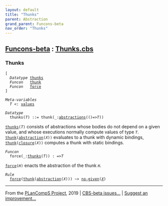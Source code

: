```yaml
---
layout: default
title: "Thunks"
parent: Abstraction
grand_parent: Funcons-beta
nav_order: "Thunks"
---
```


[Funcons-beta] : [Thunks.cbs]
-----------------------------

### Thunks

<div class="highlighter-rouge"><pre class="highlight"><code>[
  <i class="keyword">Datatype</i> <span class="name"><a href="#Name_thunks">thunks</a></span>
  <i class="keyword">Funcon</i>   <span class="name"><a href="#Name_thunk">thunk</a></span>
  <i class="keyword">Funcon</i>   <span class="name"><a href="#Name_force">force</a></span>
]</code></pre></div>



<div class="highlighter-rouge"><pre class="highlight"><code><i class="keyword">Meta-variables</i>
  <span id="PartVariable_T"><i class="var">T</i></span> <: <span class="name"><a href="../../Value-Types/index.html#Name_values">values</a></span></code></pre></div>



<div class="highlighter-rouge"><pre class="highlight"><code><i class="keyword">Datatype</i>
  <span class="name"><span id="Name_thunks">thunks</span></span>(<span id="Variable40_T"><i class="var">T</i></span>) ::= <span id="Name_thunk">thunk</span>(_:<span class="name"><a href="../Generic/index.html#Name_abstractions">abstractions</a></span>(()=><span id="Variable62_T"><i class="var">T</i></span>))</code></pre></div>


  <code><span class="name"><a href="#Name_thunks">thunks</a></span>(<i class="var">T</i>)</code> consists of abstractions whose bodies do not depend on
  a given value, and whose executions normally compute values of type <code><i class="var">T</i></code>.
  <code><span class="name"><a href="#Name_thunk">thunk</a></span>(<span class="name"><a href="../Generic/index.html#Name_abstraction">abstraction</a></span>(<i class="var">X</i>))</code> evaluates to a thunk with dynamic bindings,
  <code><span class="name"><a href="#Name_thunk">thunk</a></span>(<span class="name"><a href="../Generic/index.html#Name_closure">closure</a></span>(<i class="var">X</i>))</code> computes a thunk with static bindings.



<div class="highlighter-rouge"><pre class="highlight"><code><i class="keyword">Funcon</i>
  <span class="name"><span id="Name_force">force</span></span>(_:<span class="name"><a href="#Name_thunks">thunks</a></span>(<span id="Variable187_T"><i class="var">T</i></span>)) : =><span id="Variable207_T"><i class="var">T</i></span></code></pre></div>

  <code><span class="name"><a href="#Name_force">force</a></span>(<i class="var">H</i>)</code> enacts the abstraction of the thunk <code><i class="var">H</i></code>.

<div class="highlighter-rouge"><pre class="highlight"><code><i class="keyword">Rule</i>
  <span class="name"><a href="#Name_force">force</a></span>(<span class="name"><a href="#Name_thunk">thunk</a></span>(<span class="name"><a href="../Generic/index.html#Name_abstraction">abstraction</a></span>(<span id="Variable257_X"><i class="var">X</i></span>))) ~> <span class="name"><a href="../../../Computations/Normal/Giving/index.html#Name_no-given">no-given</a></span>(<a href="#Variable257_X"><i class="var">X</i></a>)</code></pre></div>



____

From the [PLanCompS Project], 2019 | [CBS-beta issues...] | [Suggest an improvement...]

[Thunks.cbs]: Thunks.cbs 
  "CBS SOURCE FILE"
[Funcons-beta]: /CBS-beta/docs/Funcons-beta
 "FUNCONS-BETA"
[Unstable-Funcons-beta]: /CBS-beta/docs/Unstable-Funcons-beta
  "UNSTABLE-FUNCONS-BETA"
[Languages-beta]: /CBS-beta/docs/Languages-beta
  "LANGUAGES-BETA"
[Unstable-Languages-beta]: /CBS-beta/docs/Unstable-Languages-beta
  "UNSTABLE-LANGUAGES-BETA"
[CBS-beta]:  "CBS-BETA"
[PLanCompS Project]: http://plancomps.org
  "PROGRAMMING LANGUAGE COMPONENTS AND SPECIFICATIONS PROJECT HOME PAGE"
[CBS-beta issues...]: https://github.com/plancomps/plancomps.github.io/issues
  "CBS-BETA ISSUE REPORTS ON GITHUB"
[Suggest an improvement...]: mailto:plancomps@gmail.com?Subject=CBS-beta%20-%20comment&Body=Re%3A%20CBS-beta%20specification%20at%20Values/Abstraction/Thunks/Thunks.cbs%0A%0AComment/Query/Issue/Suggestion%3A%0A%0A%0ASignature%3A%0A 
  "GENERATE AN EMAIL TEMPLATE"
